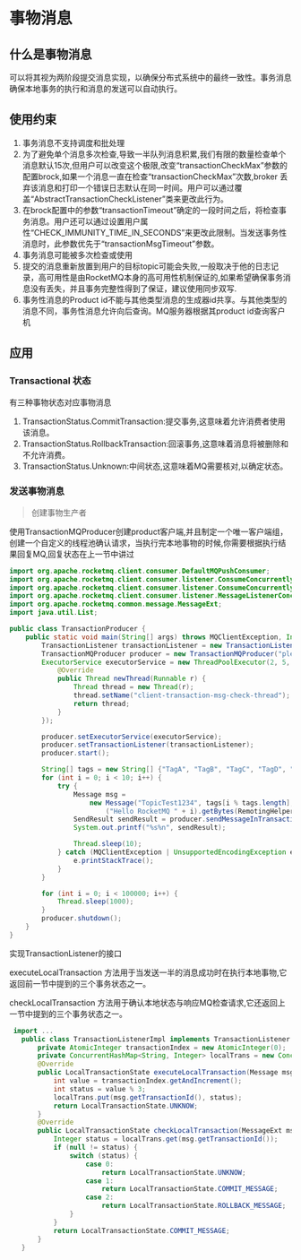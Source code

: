 # 事物消息

## 什么是事物消息

可以将其视为两阶段提交消息实现，以确保分布式系统中的最终一致性。事务消息确保本地事务的执行和消息的发送可以自动执行。

## 使用约束

1. 事务消息不支持调度和批处理
2. 为了避免单个消息多次检查,导致一半队列消息积累,我们有限的数量检查单个消息默认15次,但用户可以改变这个极限,改变“transactionCheckMax”参数的配置brock,如果一个消息一直在检查“transactionCheckMax”次数,broker 丢弃该消息和打印一个错误日志默认在同一时间。用户可以通过覆盖“AbstractTransactionCheckListener”类来更改此行为。
3. 在brock配置中的参数“transactionTimeout”确定的一段时间之后，将检查事务消息。用户还可以通过设置用户属性“CHECK_IMMUNITY_TIME_IN_SECONDS”来更改此限制。当发送事务性消息时，此参数优先于“transactionMsgTimeout”参数。
4. 事务消息可能被多次检查或使用
5. 提交的消息重新放置到用户的目标topic可能会失败,一般取决于他的日志记录，高可用性是由RocketMQ本身的高可用性机制保证的,如果希望确保事务消息没有丢失，并且事务完整性得到了保证，建议使用同步双写.
6. 事务性消息的Product id不能与其他类型消息的生成器id共享。与其他类型的消息不同，事务性消息允许向后查询。MQ服务器根据其product id查询客户机

## 应用

### Transactional 状态

有三种事物状态对应事物消息

1. TransactionStatus.CommitTransaction:提交事务,这意味着允许消费者使用该消息。
2. TransactionStatus.RollbackTransaction:回滚事务,这意味着消息将被删除和不允许消费。
3. TransactionStatus.Unknown:中间状态,这意味着MQ需要核对,以确定状态。

### 发送事物消息

> 创建事物生产者

使用TransactionMQProducer创建product客户端,并且制定一个唯一客户端组，创建一个自定义的线程池确认请求，当执行完本地事物的时候,你需要根据执行结果回复MQ,回复状态在上一节中讲过

```java
import org.apache.rocketmq.client.consumer.DefaultMQPushConsumer;
import org.apache.rocketmq.client.consumer.listener.ConsumeConcurrentlyContext;
import org.apache.rocketmq.client.consumer.listener.ConsumeConcurrentlyStatus;
import org.apache.rocketmq.client.consumer.listener.MessageListenerConcurrently;
import org.apache.rocketmq.common.message.MessageExt;
import java.util.List;

public class TransactionProducer {
    public static void main(String[] args) throws MQClientException, InterruptedException {
        TransactionListener transactionListener = new TransactionListenerImpl();
        TransactionMQProducer producer = new TransactionMQProducer("please_rename_unique_group_name");
        ExecutorService executorService = new ThreadPoolExecutor(2, 5, 100, TimeUnit.SECONDS, new ArrayBlockingQueue<Runnable>(2000), new ThreadFactory() {
            @Override
            public Thread newThread(Runnable r) {
                Thread thread = new Thread(r);
                thread.setName("client-transaction-msg-check-thread");
                return thread;
            }
        });

        producer.setExecutorService(executorService);
        producer.setTransactionListener(transactionListener);
        producer.start();

        String[] tags = new String[] {"TagA", "TagB", "TagC", "TagD", "TagE"};
        for (int i = 0; i < 10; i++) {
            try {
                Message msg =
                    new Message("TopicTest1234", tags[i % tags.length], "KEY" + i,
                        ("Hello RocketMQ " + i).getBytes(RemotingHelper.DEFAULT_CHARSET));
                SendResult sendResult = producer.sendMessageInTransaction(msg, null);
                System.out.printf("%s%n", sendResult);

                Thread.sleep(10);
            } catch (MQClientException | UnsupportedEncodingException e) {
                e.printStackTrace();
            }
        }

        for (int i = 0; i < 100000; i++) {
            Thread.sleep(1000);
        }
        producer.shutdown();
    }
}
```

实现TransactionListener的接口

executeLocalTransaction 方法用于当发送一半的消息成功时在执行本地事物,它返回前一节中提到的三个事务状态之一。

checkLocalTransaction 方法用于确认本地状态与响应MQ检查请求,它还返回上一节中提到的三个事务状态之一。

```java
 import ...
   public class TransactionListenerImpl implements TransactionListener {
       private AtomicInteger transactionIndex = new AtomicInteger(0);
       private ConcurrentHashMap<String, Integer> localTrans = new ConcurrentHashMap<>();
       @Override
       public LocalTransactionState executeLocalTransaction(Message msg, Object arg) {
           int value = transactionIndex.getAndIncrement();
           int status = value % 3;
           localTrans.put(msg.getTransactionId(), status);
           return LocalTransactionState.UNKNOW;
       }
       @Override
       public LocalTransactionState checkLocalTransaction(MessageExt msg) {
           Integer status = localTrans.get(msg.getTransactionId());
           if (null != status) {
               switch (status) {
                   case 0:
                       return LocalTransactionState.UNKNOW;
                   case 1:
                       return LocalTransactionState.COMMIT_MESSAGE;
                   case 2:
                       return LocalTransactionState.ROLLBACK_MESSAGE;
               }
           }
           return LocalTransactionState.COMMIT_MESSAGE;
       }
   }
```